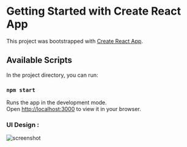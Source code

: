 # Getting Started with Create React App

This project was bootstrapped with [Create React App](https://github.com/facebook/create-react-app).

## Available Scripts

In the project directory, you can run:

### `npm start`

Runs the app in the development mode.\
Open [http://localhost:3000](http://localhost:3000) to view it in your browser.

### UI Design :
![screenshot](https://github.com/gulamansari57181/react-state-counter-lco/blob/master/Screenshot%20(65).png)
